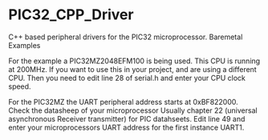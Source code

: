 # PIC32_CPP_Driver
C++ based peripheral drivers for the PIC32 microprocessor. Baremetal Examples

For the example a PIC32MZ2048EFM100 is being used. This CPU is running at 200MHz.
If you want to use this in your project, and are using a different CPU. Then you 
need to edit line 28 of serial.h and enter your CPU clock speed.

For the PIC32MZ the UART peripheral address starts at 0xBF822000. Check the datasheep
of your microprocessor Usually chapter 22 (universal asynchronous Receiver transmitter) 
for PIC datahseets. Edit line 49 and enter your microprocessors UART address for the first
instance UART1.
